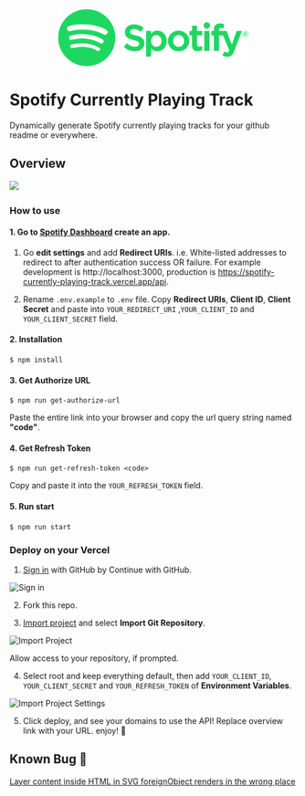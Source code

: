 <p align="center">
  <img src="assets/spotify_logo_rgb_green.svg" height="100" alt="Spotify logo" />
</p>

# Spotify Currently Playing Track

Dynamically generate Spotify currently playing tracks for your github readme or everywhere.

## Overview

[![](https://spotify-currently-playing-track.vercel.app/api)](https://spotify-currently-playing-track.vercel.app/api)

### How to use

#### 1. Go to [Spotify Dashboard](https://developer.spotify.com/dashboard/) create an app.

1. Go **edit settings** and add **Redirect URIs**.
   i.e. White-listed addresses to redirect to after authentication success OR failure.
   For example development is http://localhost:3000, production is https://spotify-currently-playing-track.vercel.app/api.

1. Rename `.env.example` to `.env` file.
   Copy **Redirect URIs**, **Client ID**, **Client Secret** and paste into `YOUR_REDIRECT_URI` ,`YOUR_CLIENT_ID` and `YOUR_CLIENT_SECRET` field.

#### 2. Installation

```
$ npm install
```

#### 3. Get Authorize URL

```
$ npm run get-authorize-url
```

Paste the entire link into your browser and copy the url query string named **"code"**.

#### 4. Get Refresh Token

```
$ npm run get-refresh-token <code>
```

Copy and paste it into the `YOUR_REFRESH_TOKEN` field.

#### 5. Run start

```
$ npm run start
```

### Deploy on your Vercel

1. [Sign in](https://vercel.com/login) with GitHub by Continue with GitHub.

![Sign in](preview/log_in_to_vercel.jpg)

2. Fork this repo.

3. [Import project](https://vercel.com/import) and select **Import Git Repository**.

![Import Project](preview/import_project_vercel.jpg)

Allow access to your repository, if prompted.

4. Select root and keep everything default, then add `YOUR_CLIENT_ID`, `YOUR_CLIENT_SECRET` and `YOUR_REFRESH_TOKEN` of **Environment Variables**.

![Import Project Settings](preview/import_project_settings_vercel.jpg)

5. Click deploy, and see your domains to use the API! Replace overview link with your URL. enjoy! :tada:

## Known Bug :bug:

[Layer content inside HTML in SVG foreignObject renders in the wrong place](https://bugs.webkit.org/show_bug.cgi?id=23113)
